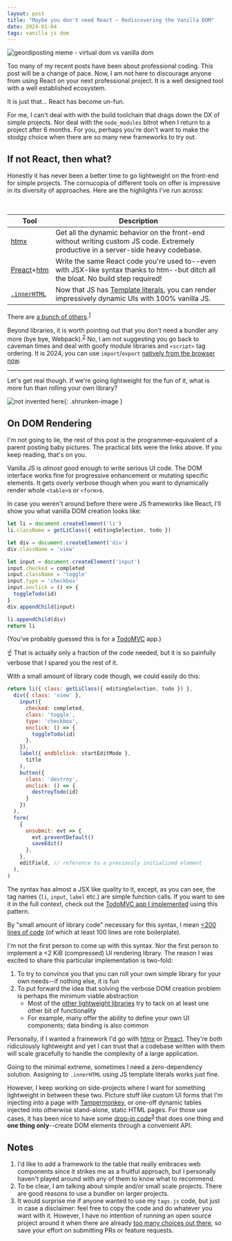 ```yaml
---
layout: post
title: "Maybe you don't need React – Rediscovering the Vanilla DOM"
date: 2024-01-04
tags: vanilla js dom
---
```


![geordiposting meme - virtual dom vs vanilla dom](/assets/maybe-you-dont-need-react-rediscovering-vanilla-dom/geordiposting-virtual-dom-vanilla-dom.webp)

<!--more-->

Too many of my recent posts have been about professional coding. This post will be a change of pace. Now, I am not here to discourage anyone from using React on your next professional project. It is a well designed tool with a well established ecosystem.

It is just that… React has become un-fun.

For me, I can't deal with with the build toolchain that drags down the DX of simple projects. Nor deal with the `node_modules` bitrot when I return to a project after 6 months. For you, perhaps you're don't want to make the stodgy choice when there are so many new frameworks to try out.

## If not React, then what?

Honestly it has never been a better time to go lightweight on the front-end for simple projects. The cornucopia of different tools on offer is impressive in its diversity of approaches. Here are the highlights I've run across:

<br>

| Tool | Description |
|-|-|
| [htmx][htmx] | Get all the dynamic behavior on the front-end without writing custom JS code. Extremely productive in a server-side heavy codebase. |
| [Preact][preact]+[htm][htm] | Write the same React code you're used to--even with JSX-like syntax thanks to htm--but ditch all the bloat. No build step required! |
| [`.innerHTML`][innerhtml] | Now that JS has [Template literals][template-literals], you can render impressively dynamic UIs with 100% vanilla JS. |

There are [a bunch of others][unsuckjs].<sup><a href="#note-1">1</a></sup>

Beyond libraries, it is worth pointing out that you don't need a bundler any more (bye bye, Webpack).<sup><a href="#note-2">2</a></sup> No, I am not suggesting you go back to caveman times and deal with goofy module libraries and `<script>` tag ordering. It is 2024, you can use `import`/`export` [natively from the browser now][javascript-modules].

---

Let's get real though. If we're going lightweight for the fun of it, what is more fun than rolling your own library?

![not invented here](/assets/maybe-you-dont-need-react-rediscovering-vanilla-dom/not-invented-here.webp){: .shrunken-image }

## On DOM Rendering

I'm not going to lie, the rest of this post is the programmer-equivalent of a parent posting baby pictures. The practical bits were the links above. If you keep reading, that's on you.

Vanilla JS is *almost* good enough to write serious UI code. The DOM interface works fine for progressive enhancement or mutating specific elements. It gets overly verbose though when you want to dynamically render whole `<table>`s or `<form>`s.

In case you weren't around before there were JS frameworks like React, I'll show you what vanilla DOM creation looks like:

```javascript
let li = document.createElement('li')
li.className = getLiClass({ editingSelection, todo })

let div = document.createElement('div')
div.className = 'view'

let input = document.createElement('input')
input.checked = completed
input.className = 'toggle'
input.type = 'checkbox'
input.onclick = () => {
  toggleTodo(id)
}
div.appendChild(input)

li.appendChild(div)
return li
```

(You've probably guessed this is for a [TodoMVC][todomvc] app.)

☝️ That is actually only a fraction of the code needed, but it is so painfully verbose that I spared you the rest of it.

With a small amount of library code though, we could easily do this:

```javascript
return li({ class: getLiClass({ editingSelection, todo }) },
  div({ class: 'view' },
    input({
      checked: completed,
      class: 'toggle',
      type: 'checkbox',
      onclick: () => {
        toggleTodo(id)
      },
    }),
    label({ ondblclick: startEditMode },
      title
    ),
    button({
      class: 'destroy',
      onclick: () => {
        destroyTodo(id)
      }
    })
  ),
  form(
    {
      onsubmit: evt => {
        evt.preventDefault()
        saveEdit()
      },
    },
    editField, // reference to a previously initialized element
  ),
)
```

The syntax has almost a JSX like quality to it, except, as you can see, the tag names (`li`, `input`, `label` etc.) are simple function calls. If you want to see it in the full context, check out the [TodoMVC app I implemented][my-todomvc] using this pattern.

By "small amount of library code" necessary for this syntax, I mean [<200 lines of code][tagsjs] (of which at least 100 lines are rote boilerplate).

I'm not the first person to come up with this syntax. Nor the first person to implement a <2 KiB (compressed) UI rendering library. The reason I was excited to share this particular implementation is two-fold:

1. To try to convince you that you can roll your own simple library for your own needs--if nothing else, it is fun
2. To put forward the idea that solving the verbose DOM creation problem is perhaps the minimum viable abstraction
    - Most of the [other lightweight libraries][unsuckjs] try to tack on at least one other bit of functionality
    - For example, many offer the ability to define your own UI components; data binding is also common

Personally, if I wanted a framework I'd go with [htmx][htmx] or [Preact][preact]. They're both ridiculously lightweight and yet I can trust that a codebase written with them will scale gracefully to handle the complexity of a large application.

Going to the minimal extreme, sometimes I need a zero-dependency solution. Assigning to `.innerHTML` using JS template literals works just fine.

However, I keep working on side-projects where I want for something lightweight in between these two. Picture stuff like custom UI forms that I'm injecting into a page with [Tampermonkey][tampermonkey], or one-off dynamic tables injected into otherwise stand-alone, static HTML pages. For those use cases, it has been nice to have some [drop-in code][tagsjs]<sup><a href="#note-3">3</a></sup> that does one thing and __one thing only__--create DOM elements through a convenient API.

## Notes

1. <a name="note-1"></a> I'd like to add a framework to the table that really embraces web components since it strikes me as a fruitful approach, but I personally haven't played around with any of them to know what to recommend.
1. <a name="note-2"></a> To be clear, I am talking about simple and/or small scale projects. There are good reasons to use a bundler on larger projects.
1. <a name="note-3"></a> It would surprise me if anyone wanted to use my `tags.js` code, but just in case a disclaimer: feel free to copy the code and do whatever you want with it. However, I have no intention of running an open source project around it when there are already [too many choices out there][unsuckjs], so save your effort on submitting PRs or feature requests.

[htm]: https://github.com/developit/htm
[htmx]: https://htmx.org/
[innerhtml]: https://developer.mozilla.org/en-US/docs/Web/API/Element/innerHTML
[javascript-modules]: https://developer.mozilla.org/en-US/docs/Web/JavaScript/Guide/Modules
[my-todomvc]: https://github.com/mkropat/todomvc-tagsjs/blob/main/js/app.js
[preact]: https://preactjs.com/
[tagsjs]: https://github.com/mkropat/todomvc-tagsjs/blob/main/lib/tags.js
[template-literals]: https://developer.mozilla.org/en-US/docs/Web/JavaScript/Reference/Template_literals
[todomvc]: https://todomvc.com/
[unsuckjs]: https://unsuckjs.com/
[tampermonkey]: https://www.tampermonkey.net/
